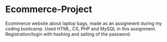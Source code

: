 # Ecommerce-Project

Ecommerce website about laptop bags, made as an assignment during my coding bootcamp. Used HTML, CS, PHP and MySQL in this assignment.
Registration/login with hashing and salting of the password.
